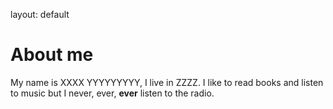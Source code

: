layout: default
# About me
My name is XXXX YYYYYYYYY, I live in ZZZZ. I like to read books and listen to music but I never, ever, **ever** listen to the radio. 
